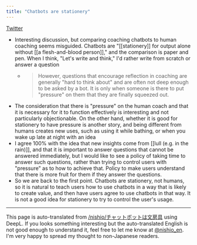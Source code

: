 ```yaml
---
title: "Chatbots are stationery"
---
```


[Twitter](https://twitter.com/nishio/status/1373302023332884488)
- Interesting discussion, but comparing coaching chatbots to human coaching seems misguided. Chatbots are "[[stationery]] for output alone without [[a flesh-and-blood person]]," and the comparison is paper and pen. When I think, "Let's write and think," I'd rather write from scratch or answer a question
    - > However, questions that encourage reflection in coaching are generally "hard to think about" and are often not deep enough to be asked by a bot. It is only when someone is there to put "pressure" on them that they are finally squeezed out.
- The consideration that there is "pressure" on the human coach and that it is necessary for it to function effectively is interesting and not particularly objectionable. On the other hand, whether it is good for stationery to have pressure is another story, and being different from humans creates new uses, such as using it while bathing, or when you wake up late at night with an idea
- I agree 100% with the idea that new insights come from [[lull (e.g. in the rain)]], and that it is important to answer questions that cannot be answered immediately, but I would like to see a policy of taking time to answer such questions, rather than trying to control users with "pressure" as to how to achieve that. Policy to make users understand that there is more fruit for them if they answer the questions.
- So we are back to the first point. Chatbots are stationery, not humans, so it is natural to teach users how to use chatbots in a way that is likely to create value, and then have users agree to use chatbots in that way. It is not a good idea for stationery to try to control the user's usage.

---
This page is auto-translated from [/nishio/チャットボットは文房具](https://scrapbox.io/nishio/チャットボットは文房具) using DeepL. If you looks something interesting but the auto-translated English is not good enough to understand it, feel free to let me know at [@nishio_en](https://twitter.com/nishio_en). I'm very happy to spread my thought to non-Japanese readers.